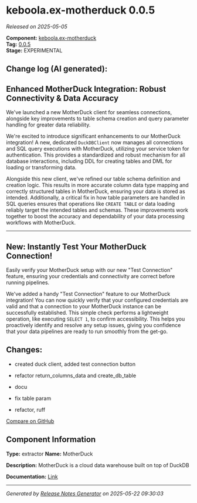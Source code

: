 #  keboola.ex-motherduck 0.0.5

_Released on 2025-05-05_

**Component:** [keboola.ex-motherduck](https://github.com/keboola/component-motherduck)  
**Tag:** [0.0.5](https://github.com/keboola/component-motherduck/releases/tag/0.0.5)  
**Stage:** EXPERIMENTAL


## Change log (AI generated):
## Enhanced MotherDuck Integration: Robust Connectivity & Data Accuracy
We've launched a new MotherDuck client for seamless connections, alongside key improvements to table schema creation and query parameter handling for greater data reliability.

We're excited to introduce significant enhancements to our MotherDuck integration! A new, dedicated `DuckDBClient` now manages all connections and SQL query executions with MotherDuck, utilizing your service token for authentication. This provides a standardized and robust mechanism for all database interactions, including DDL for creating tables and DML for loading or transforming data.

Alongside this new client, we've refined our table schema definition and creation logic. This results in more accurate column data type mapping and correctly structured tables in MotherDuck, ensuring your data is stored as intended. Additionally, a critical fix in how table parameters are handled in SQL queries ensures that operations like `CREATE TABLE` or data loading reliably target the intended tables and schemas. These improvements work together to boost the accuracy and dependability of your data processing workflows with MotherDuck.

---
## New: Instantly Test Your MotherDuck Connection!
Easily verify your MotherDuck setup with our new "Test Connection" feature, ensuring your credentials and connectivity are correct before running pipelines.

We've added a handy "Test Connection" feature to our MotherDuck integration!
You can now quickly verify that your configured credentials are valid and that a connection to your MotherDuck instance can be successfully established. This simple check performs a lightweight operation, like executing `SELECT 1`, to confirm accessibility.
This helps you proactively identify and resolve any setup issues, giving you confidence that your data pipelines are ready to run smoothly from the get-go.



## Changes:



- created duck client, added test connection button 




- refactor return_columns_data and create_db_table 




- docu 




- fix table param 




- refactor, ruff 



[Compare on GitHub](https://github.com/keboola/component-motherduck/compare/0.0.4...0.0.5)



## Component Information
**Type:** extractor
**Name:** MotherDuck

**Description:** MotherDuck is a cloud data warehouse built on top of DuckDB


**Documentation:** [Link](https://github.com/keboola/component-motherduck/blob/master/README.md)



---
_Generated by [Release Notes Generator](https://github.com/keboola/release-notes-generator)
on 2025-05-22 09:30:03_